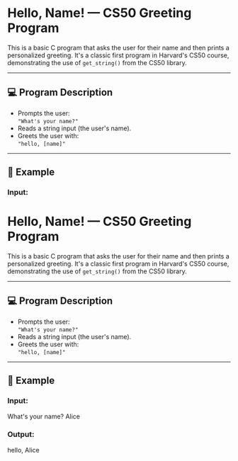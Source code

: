 # Hello, Name! — CS50 Greeting Program

This is a basic C program that asks the user for their name and then prints a personalized greeting. It's a classic first program in Harvard's CS50 course, demonstrating the use of `get_string()` from the CS50 library.

---

## 💻 Program Description

- Prompts the user:  
  `"What's your name?"`
- Reads a string input (the user's name).
- Greets the user with:  
  `"hello, [name]"`

---

## 🧪 Example

### Input:
# Hello, Name! — CS50 Greeting Program

This is a basic C program that asks the user for their name and then prints a personalized greeting. It's a classic first program in Harvard's CS50 course, demonstrating the use of `get_string()` from the CS50 library.

---

## 💻 Program Description

- Prompts the user:  
  `"What's your name?"`
- Reads a string input (the user's name).
- Greets the user with:  
  `"hello, [name]"`

---

## 🧪 Example

### Input:
What's your name? Alice

### Output:
hello, Alice
